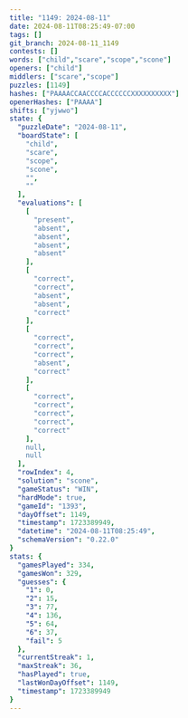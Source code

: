 ```yaml
---
title: "1149: 2024-08-11"
date: 2024-08-11T08:25:49-07:00
tags: []
git_branch: 2024-08-11_1149
contests: []
words: ["child","scare","scope","scone"]
openers: ["child"]
middlers: ["scare","scope"]
puzzles: [1149]
hashes: ["PAAAACCAACCCCACCCCCCXXXXXXXXXX"]
openerHashes: ["PAAAA"]
shifts: ["yjwwo"]
state: {
  "puzzleDate": "2024-08-11",
  "boardState": [
    "child",
    "scare",
    "scope",
    "scone",
    "",
    ""
  ],
  "evaluations": [
    [
      "present",
      "absent",
      "absent",
      "absent",
      "absent"
    ],
    [
      "correct",
      "correct",
      "absent",
      "absent",
      "correct"
    ],
    [
      "correct",
      "correct",
      "correct",
      "absent",
      "correct"
    ],
    [
      "correct",
      "correct",
      "correct",
      "correct",
      "correct"
    ],
    null,
    null
  ],
  "rowIndex": 4,
  "solution": "scone",
  "gameStatus": "WIN",
  "hardMode": true,
  "gameId": "1393",
  "dayOffset": 1149,
  "timestamp": 1723389949,
  "datetime": "2024-08-11T08:25:49",
  "schemaVersion": "0.22.0"
}
stats: {
  "gamesPlayed": 334,
  "gamesWon": 329,
  "guesses": {
    "1": 0,
    "2": 15,
    "3": 77,
    "4": 136,
    "5": 64,
    "6": 37,
    "fail": 5
  },
  "currentStreak": 1,
  "maxStreak": 36,
  "hasPlayed": true,
  "lastWonDayOffset": 1149,
  "timestamp": 1723389949
}
---
```

<!-- more -->
